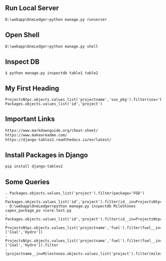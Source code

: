 ## Run Local Server
```bash
D:\webapp\OneLedger>python manage.py runserver
```
## Open Shell
```bash
D:\webapp\OneLedger>python manage.py shell
```

## Inspect DB
```
$ python manage.py inspectdb table1 table2
```

## My First Heading
```
ProjectsNtpc.objects.values_list('projectname','sox_pkg').filter(sox='F')
Packages.objects.values_list('id','project')
```
## Important Links
```bash
https://www.markdownguide.org/cheat-sheet/
https://www.makeareadme.com/
https://django-tables2.readthedocs.io/en/latest/
```
## Install Packages in Django
```bash
pip install django-tables2
```

## Some Queries
```
- Packages.objects.values_list('project').filter(package='FGD')
- Packages.objects.values_list('id','project').filter(id__in=ProjectsNtpc.objects.values_list('sox_pkg').filter(sox='F'))
- D:\webapp\OneLedger>python manage.py inspectdb MileStones capex_package_po >core.test.py
- Packages.objects.values_list('id','project').filter(id__in=ProjectsNtpc.objects.values_list('sox_pkg').filter(sox='F'))
- ProjectsNtpc.objects.values_list('projectname','fuel').filter(fuel__in= ['Coal','Hydro'])
- ProjectsNtpc.objects.values_list('projectname','fuel').filter(fuel__in= ['Coal','Hydro']).filter
- (projectname__in=Milestones.objects.values_list('project').filter(milestone='TOC').exclude(achieved='A'))
```

